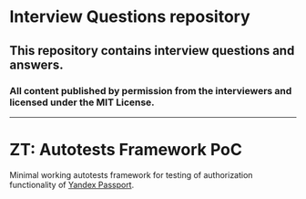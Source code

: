 # Interview Questions repository
## This repository contains interview questions and answers.
### All content published by permission from the interviewers and licensed under the MIT License.
***
# ZT: Autotests Framework PoC
Minimal working autotests framework for testing of authorization functionality of [Yandex Passport](https://passport.yandex.ru). 